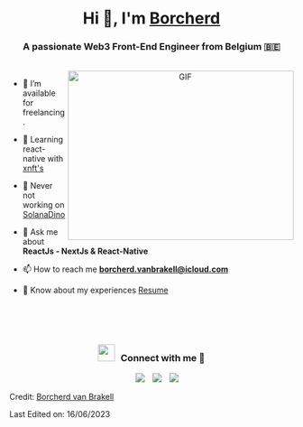 <h1 align="center">Hi 👋, I'm <a href="https://github.com/borcherd" target="blank">
Borcherd</a></h1>
<h3 align="center">A passionate Web3 Front-End Engineer from Belgium &#127463;&#127466</h3>
<br/>

<a target="_blank" align="center">
  <img align="right" top="500" height="300" width="400" alt="GIF" src="https://media.giphy.com/media/SWoSkN6DxTszqIKEqv/giphy.gif">
</a>


- 🤝 I’m available for freelancing.

- 🌱 Learning react-native with <a href="https://github.com/coral-xyz/xnft-quickstart" target="blank">xnft's</a>

- 🔭 Never not working on <a href="https://www.solanadino.com/" target="blank">SolanaDino</a>

- 💬 Ask me about **ReactJs - NextJs & React-Native**

- 📫 How to reach me **borcherd.vanbrakell@icloud.com**

- 📄 Know about my experiences <a href="https://github.com/borcherd/borcherd/blob/main/Borcherd_Van_Brakell_-_Front-end_Engineer.pdf" target="blank">Resume</a>
<br/>
<br/>
<br/>

<p align="center">
<h3 align="center" > <img src="https://media.giphy.com/media/iY8CRBdQXODJSCERIr/giphy.gif" width="30" height="30" style="margin-right: 10px;">Connect with me 🤝 </h3>
 <div align="center"  class="icons-social" style="margin-left: 10px;">
        <a style="margin-left: 10px;"  target="_blank" href="https://www.linkedin.com/in/borcherd-van-brakell-b35658175/">
			<img src="https://img.icons8.com/doodle/40/000000/linkedin--v2.png"></a>
        <a style="margin-left: 10px;" target="_blank" href="https://github.com/borcherd">
		    <img src="https://img.icons8.com/doodle/40/000000/github--v1.png"></a>
		<a style="margin-left: 10px;" target="_blank" href="https://twitter.com/borcha_vb">
			<img src="https://img.icons8.com/doodle/1x/twitter-squared--v2.png" ></a>
      </div>

</p>


Credit: [Borcherd van Brakell](https://github.com/borcherd)

Last Edited on: 16/06/2023
